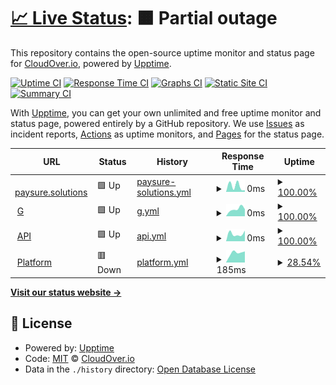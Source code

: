 # [📈 Live Status](https://cloudover.github.io/upptime): <!--live status--> **🟧 Partial outage**

This repository contains the open-source uptime monitor and status page for [CloudOver.io](http://cloudover.org), powered by [Upptime](https://github.com/upptime/upptime).

[![Uptime CI](https://github.com/cloudover/upptime/workflows/Uptime%20CI/badge.svg)](https://github.com/cloudover/upptime/actions?query=workflow%3A%22Uptime+CI%22)
[![Response Time CI](https://github.com/cloudover/upptime/workflows/Response%20Time%20CI/badge.svg)](https://github.com/cloudover/upptime/actions?query=workflow%3A%22Response+Time+CI%22)
[![Graphs CI](https://github.com/cloudover/upptime/workflows/Graphs%20CI/badge.svg)](https://github.com/cloudover/upptime/actions?query=workflow%3A%22Graphs+CI%22)
[![Static Site CI](https://github.com/cloudover/upptime/workflows/Static%20Site%20CI/badge.svg)](https://github.com/cloudover/upptime/actions?query=workflow%3A%22Static+Site+CI%22)
[![Summary CI](https://github.com/cloudover/upptime/workflows/Summary%20CI/badge.svg)](https://github.com/cloudover/upptime/actions?query=workflow%3A%22Summary+CI%22)

With [Upptime](https://upptime.js.org), you can get your own unlimited and free uptime monitor and status page, powered entirely by a GitHub repository. We use [Issues](https://github.com/cloudover/upptime/issues) as incident reports, [Actions](https://github.com/cloudover/upptime/actions) as uptime monitors, and [Pages](https://cloudover.github.io/upptime) for the status page.

<!--start: status pages-->
<!-- This summary is generated by Upptime (https://github.com/upptime/upptime) -->
<!-- Do not edit this manually, your changes will be overwritten -->
<!-- prettier-ignore -->
| URL | Status | History | Response Time | Uptime |
| --- | ------ | ------- | ------------- | ------ |
| <img alt="" src="https://icons.duckduckgo.com/ip3/paysure.solutions.ico" height="13"> [paysure.solutions](https://paysure.solutions) | 🟩 Up | [paysure-solutions.yml](https://github.com/cloudOver/upptime/commits/HEAD/history/paysure-solutions.yml) | <details><summary><img alt="Response time graph" src="./graphs/paysure-solutions/response-time-week.png" height="20"> 0ms</summary><br><a href="https://cloudover.github.io/upptime/history/paysure-solutions"><img alt="Response time 0" src="https://img.shields.io/endpoint?url=https%3A%2F%2Fraw.githubusercontent.com%2FcloudOver%2Fupptime%2FHEAD%2Fapi%2Fpaysure-solutions%2Fresponse-time.json"></a><br><a href="https://cloudover.github.io/upptime/history/paysure-solutions"><img alt="24-hour response time 0" src="https://img.shields.io/endpoint?url=https%3A%2F%2Fraw.githubusercontent.com%2FcloudOver%2Fupptime%2FHEAD%2Fapi%2Fpaysure-solutions%2Fresponse-time-day.json"></a><br><a href="https://cloudover.github.io/upptime/history/paysure-solutions"><img alt="7-day response time 0" src="https://img.shields.io/endpoint?url=https%3A%2F%2Fraw.githubusercontent.com%2FcloudOver%2Fupptime%2FHEAD%2Fapi%2Fpaysure-solutions%2Fresponse-time-week.json"></a><br><a href="https://cloudover.github.io/upptime/history/paysure-solutions"><img alt="30-day response time 0" src="https://img.shields.io/endpoint?url=https%3A%2F%2Fraw.githubusercontent.com%2FcloudOver%2Fupptime%2FHEAD%2Fapi%2Fpaysure-solutions%2Fresponse-time-month.json"></a><br><a href="https://cloudover.github.io/upptime/history/paysure-solutions"><img alt="1-year response time 0" src="https://img.shields.io/endpoint?url=https%3A%2F%2Fraw.githubusercontent.com%2FcloudOver%2Fupptime%2FHEAD%2Fapi%2Fpaysure-solutions%2Fresponse-time-year.json"></a></details> | <details><summary><a href="https://cloudover.github.io/upptime/history/paysure-solutions">100.00%</a></summary><a href="https://cloudover.github.io/upptime/history/paysure-solutions"><img alt="All-time uptime 100.00%" src="https://img.shields.io/endpoint?url=https%3A%2F%2Fraw.githubusercontent.com%2FcloudOver%2Fupptime%2FHEAD%2Fapi%2Fpaysure-solutions%2Fuptime.json"></a><br><a href="https://cloudover.github.io/upptime/history/paysure-solutions"><img alt="24-hour uptime 100.00%" src="https://img.shields.io/endpoint?url=https%3A%2F%2Fraw.githubusercontent.com%2FcloudOver%2Fupptime%2FHEAD%2Fapi%2Fpaysure-solutions%2Fuptime-day.json"></a><br><a href="https://cloudover.github.io/upptime/history/paysure-solutions"><img alt="7-day uptime 100.00%" src="https://img.shields.io/endpoint?url=https%3A%2F%2Fraw.githubusercontent.com%2FcloudOver%2Fupptime%2FHEAD%2Fapi%2Fpaysure-solutions%2Fuptime-week.json"></a><br><a href="https://cloudover.github.io/upptime/history/paysure-solutions"><img alt="30-day uptime 100.00%" src="https://img.shields.io/endpoint?url=https%3A%2F%2Fraw.githubusercontent.com%2FcloudOver%2Fupptime%2FHEAD%2Fapi%2Fpaysure-solutions%2Fuptime-month.json"></a><br><a href="https://cloudover.github.io/upptime/history/paysure-solutions"><img alt="1-year uptime 100.00%" src="https://img.shields.io/endpoint?url=https%3A%2F%2Fraw.githubusercontent.com%2FcloudOver%2Fupptime%2FHEAD%2Fapi%2Fpaysure-solutions%2Fuptime-year.json"></a></details>
| <img alt="" src="https://icons.duckduckgo.com/ip3/payments.gateway.paysure.solutions.ico" height="13"> [G](https://payments.gateway.paysure.solutions) | 🟩 Up | [g.yml](https://github.com/cloudOver/upptime/commits/HEAD/history/g.yml) | <details><summary><img alt="Response time graph" src="./graphs/g/response-time-week.png" height="20"> 0ms</summary><br><a href="https://cloudover.github.io/upptime/history/g"><img alt="Response time 0" src="https://img.shields.io/endpoint?url=https%3A%2F%2Fraw.githubusercontent.com%2FcloudOver%2Fupptime%2FHEAD%2Fapi%2Fg%2Fresponse-time.json"></a><br><a href="https://cloudover.github.io/upptime/history/g"><img alt="24-hour response time 0" src="https://img.shields.io/endpoint?url=https%3A%2F%2Fraw.githubusercontent.com%2FcloudOver%2Fupptime%2FHEAD%2Fapi%2Fg%2Fresponse-time-day.json"></a><br><a href="https://cloudover.github.io/upptime/history/g"><img alt="7-day response time 0" src="https://img.shields.io/endpoint?url=https%3A%2F%2Fraw.githubusercontent.com%2FcloudOver%2Fupptime%2FHEAD%2Fapi%2Fg%2Fresponse-time-week.json"></a><br><a href="https://cloudover.github.io/upptime/history/g"><img alt="30-day response time 0" src="https://img.shields.io/endpoint?url=https%3A%2F%2Fraw.githubusercontent.com%2FcloudOver%2Fupptime%2FHEAD%2Fapi%2Fg%2Fresponse-time-month.json"></a><br><a href="https://cloudover.github.io/upptime/history/g"><img alt="1-year response time 0" src="https://img.shields.io/endpoint?url=https%3A%2F%2Fraw.githubusercontent.com%2FcloudOver%2Fupptime%2FHEAD%2Fapi%2Fg%2Fresponse-time-year.json"></a></details> | <details><summary><a href="https://cloudover.github.io/upptime/history/g">100.00%</a></summary><a href="https://cloudover.github.io/upptime/history/g"><img alt="All-time uptime 100.00%" src="https://img.shields.io/endpoint?url=https%3A%2F%2Fraw.githubusercontent.com%2FcloudOver%2Fupptime%2FHEAD%2Fapi%2Fg%2Fuptime.json"></a><br><a href="https://cloudover.github.io/upptime/history/g"><img alt="24-hour uptime 100.00%" src="https://img.shields.io/endpoint?url=https%3A%2F%2Fraw.githubusercontent.com%2FcloudOver%2Fupptime%2FHEAD%2Fapi%2Fg%2Fuptime-day.json"></a><br><a href="https://cloudover.github.io/upptime/history/g"><img alt="7-day uptime 100.00%" src="https://img.shields.io/endpoint?url=https%3A%2F%2Fraw.githubusercontent.com%2FcloudOver%2Fupptime%2FHEAD%2Fapi%2Fg%2Fuptime-week.json"></a><br><a href="https://cloudover.github.io/upptime/history/g"><img alt="30-day uptime 100.00%" src="https://img.shields.io/endpoint?url=https%3A%2F%2Fraw.githubusercontent.com%2FcloudOver%2Fupptime%2FHEAD%2Fapi%2Fg%2Fuptime-month.json"></a><br><a href="https://cloudover.github.io/upptime/history/g"><img alt="1-year uptime 100.00%" src="https://img.shields.io/endpoint?url=https%3A%2F%2Fraw.githubusercontent.com%2FcloudOver%2Fupptime%2FHEAD%2Fapi%2Fg%2Fuptime-year.json"></a></details>
| <img alt="" src="https://icons.duckduckgo.com/ip3/payments-api.one-pay-stage.paysure.solutions.ico" height="13"> [API](https://payments-api.one-pay-stage.paysure.solutions) | 🟩 Up | [api.yml](https://github.com/cloudOver/upptime/commits/HEAD/history/api.yml) | <details><summary><img alt="Response time graph" src="./graphs/api/response-time-week.png" height="20"> 0ms</summary><br><a href="https://cloudover.github.io/upptime/history/api"><img alt="Response time 0" src="https://img.shields.io/endpoint?url=https%3A%2F%2Fraw.githubusercontent.com%2FcloudOver%2Fupptime%2FHEAD%2Fapi%2Fapi%2Fresponse-time.json"></a><br><a href="https://cloudover.github.io/upptime/history/api"><img alt="24-hour response time 0" src="https://img.shields.io/endpoint?url=https%3A%2F%2Fraw.githubusercontent.com%2FcloudOver%2Fupptime%2FHEAD%2Fapi%2Fapi%2Fresponse-time-day.json"></a><br><a href="https://cloudover.github.io/upptime/history/api"><img alt="7-day response time 0" src="https://img.shields.io/endpoint?url=https%3A%2F%2Fraw.githubusercontent.com%2FcloudOver%2Fupptime%2FHEAD%2Fapi%2Fapi%2Fresponse-time-week.json"></a><br><a href="https://cloudover.github.io/upptime/history/api"><img alt="30-day response time 0" src="https://img.shields.io/endpoint?url=https%3A%2F%2Fraw.githubusercontent.com%2FcloudOver%2Fupptime%2FHEAD%2Fapi%2Fapi%2Fresponse-time-month.json"></a><br><a href="https://cloudover.github.io/upptime/history/api"><img alt="1-year response time 0" src="https://img.shields.io/endpoint?url=https%3A%2F%2Fraw.githubusercontent.com%2FcloudOver%2Fupptime%2FHEAD%2Fapi%2Fapi%2Fresponse-time-year.json"></a></details> | <details><summary><a href="https://cloudover.github.io/upptime/history/api">100.00%</a></summary><a href="https://cloudover.github.io/upptime/history/api"><img alt="All-time uptime 100.00%" src="https://img.shields.io/endpoint?url=https%3A%2F%2Fraw.githubusercontent.com%2FcloudOver%2Fupptime%2FHEAD%2Fapi%2Fapi%2Fuptime.json"></a><br><a href="https://cloudover.github.io/upptime/history/api"><img alt="24-hour uptime 100.00%" src="https://img.shields.io/endpoint?url=https%3A%2F%2Fraw.githubusercontent.com%2FcloudOver%2Fupptime%2FHEAD%2Fapi%2Fapi%2Fuptime-day.json"></a><br><a href="https://cloudover.github.io/upptime/history/api"><img alt="7-day uptime 100.00%" src="https://img.shields.io/endpoint?url=https%3A%2F%2Fraw.githubusercontent.com%2FcloudOver%2Fupptime%2FHEAD%2Fapi%2Fapi%2Fuptime-week.json"></a><br><a href="https://cloudover.github.io/upptime/history/api"><img alt="30-day uptime 100.00%" src="https://img.shields.io/endpoint?url=https%3A%2F%2Fraw.githubusercontent.com%2FcloudOver%2Fupptime%2FHEAD%2Fapi%2Fapi%2Fuptime-month.json"></a><br><a href="https://cloudover.github.io/upptime/history/api"><img alt="1-year uptime 100.00%" src="https://img.shields.io/endpoint?url=https%3A%2F%2Fraw.githubusercontent.com%2FcloudOver%2Fupptime%2FHEAD%2Fapi%2Fapi%2Fuptime-year.json"></a></details>
| <img alt="" src="https://icons.duckduckgo.com/ip3/paysure-platform.one-pay-stage.paysure.solutions.ico" height="13"> [Platform](https://paysure-platform.one-pay-stage.paysure.solutions) | 🟥 Down | [platform.yml](https://github.com/cloudOver/upptime/commits/HEAD/history/platform.yml) | <details><summary><img alt="Response time graph" src="./graphs/platform/response-time-week.png" height="20"> 185ms</summary><br><a href="https://cloudover.github.io/upptime/history/platform"><img alt="Response time 185" src="https://img.shields.io/endpoint?url=https%3A%2F%2Fraw.githubusercontent.com%2FcloudOver%2Fupptime%2FHEAD%2Fapi%2Fplatform%2Fresponse-time.json"></a><br><a href="https://cloudover.github.io/upptime/history/platform"><img alt="24-hour response time 185" src="https://img.shields.io/endpoint?url=https%3A%2F%2Fraw.githubusercontent.com%2FcloudOver%2Fupptime%2FHEAD%2Fapi%2Fplatform%2Fresponse-time-day.json"></a><br><a href="https://cloudover.github.io/upptime/history/platform"><img alt="7-day response time 185" src="https://img.shields.io/endpoint?url=https%3A%2F%2Fraw.githubusercontent.com%2FcloudOver%2Fupptime%2FHEAD%2Fapi%2Fplatform%2Fresponse-time-week.json"></a><br><a href="https://cloudover.github.io/upptime/history/platform"><img alt="30-day response time 185" src="https://img.shields.io/endpoint?url=https%3A%2F%2Fraw.githubusercontent.com%2FcloudOver%2Fupptime%2FHEAD%2Fapi%2Fplatform%2Fresponse-time-month.json"></a><br><a href="https://cloudover.github.io/upptime/history/platform"><img alt="1-year response time 185" src="https://img.shields.io/endpoint?url=https%3A%2F%2Fraw.githubusercontent.com%2FcloudOver%2Fupptime%2FHEAD%2Fapi%2Fplatform%2Fresponse-time-year.json"></a></details> | <details><summary><a href="https://cloudover.github.io/upptime/history/platform">28.54%</a></summary><a href="https://cloudover.github.io/upptime/history/platform"><img alt="All-time uptime 28.54%" src="https://img.shields.io/endpoint?url=https%3A%2F%2Fraw.githubusercontent.com%2FcloudOver%2Fupptime%2FHEAD%2Fapi%2Fplatform%2Fuptime.json"></a><br><a href="https://cloudover.github.io/upptime/history/platform"><img alt="24-hour uptime 28.54%" src="https://img.shields.io/endpoint?url=https%3A%2F%2Fraw.githubusercontent.com%2FcloudOver%2Fupptime%2FHEAD%2Fapi%2Fplatform%2Fuptime-day.json"></a><br><a href="https://cloudover.github.io/upptime/history/platform"><img alt="7-day uptime 28.54%" src="https://img.shields.io/endpoint?url=https%3A%2F%2Fraw.githubusercontent.com%2FcloudOver%2Fupptime%2FHEAD%2Fapi%2Fplatform%2Fuptime-week.json"></a><br><a href="https://cloudover.github.io/upptime/history/platform"><img alt="30-day uptime 28.54%" src="https://img.shields.io/endpoint?url=https%3A%2F%2Fraw.githubusercontent.com%2FcloudOver%2Fupptime%2FHEAD%2Fapi%2Fplatform%2Fuptime-month.json"></a><br><a href="https://cloudover.github.io/upptime/history/platform"><img alt="1-year uptime 28.54%" src="https://img.shields.io/endpoint?url=https%3A%2F%2Fraw.githubusercontent.com%2FcloudOver%2Fupptime%2FHEAD%2Fapi%2Fplatform%2Fuptime-year.json"></a></details>

<!--end: status pages-->

[**Visit our status website →**](https://cloudover.github.io/upptime)

## 📄 License

- Powered by: [Upptime](https://github.com/upptime/upptime)
- Code: [MIT](./LICENSE) © [CloudOver.io](http://cloudover.org)
- Data in the `./history` directory: [Open Database License](https://opendatacommons.org/licenses/odbl/1-0/)
